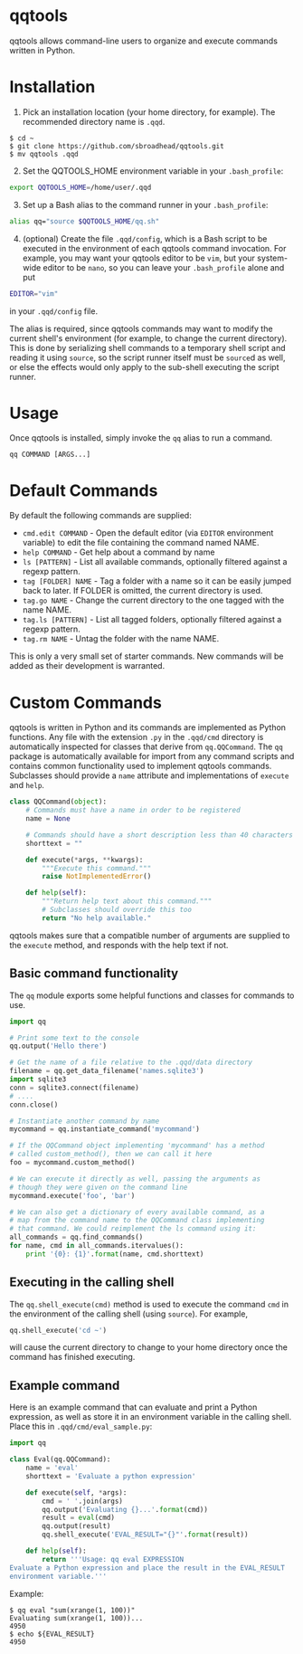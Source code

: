 # qqtools

qqtools allows command-line users to organize and execute
commands written in Python.

# Installation
1. Pick an installation location (your home directory, for example). The recommended directory name is `.qqd`.

 ```console
 $ cd ~
 $ git clone https://github.com/sbroadhead/qqtools.git
 $ mv qqtools .qqd
 ```

2. Set the QQTOOLS_HOME environment variable in your `.bash_profile`:
 ```bash
 export QQTOOLS_HOME=/home/user/.qqd
 ```

3. Set up a Bash alias to the command runner in your `.bash_profile`:
 ```bash
 alias qq="source $QQTOOLS_HOME/qq.sh"
 ```

4. (optional) Create the file `.qqd/config`, which is a Bash script to be executed in the environment
 of each qqtools command invocation. For example, you may want your qqtools editor to be `vim`, but
 your system-wide editor to be `nano`, so you can leave your `.bash_profile` alone and put
 ```bash
 EDITOR="vim"
 ```
 in your `.qqd/config` file.

The alias is required, since qqtools commands may want to modify the current shell's environment (for example, to change the current directory). This is done by serializing shell commands to a temporary shell script and reading it using `source`, so the script runner itself must be `source`d as well, or else the effects would only apply to the sub-shell executing the script runner.

# Usage
Once qqtools is installed, simply invoke the `qq` alias to run a command.

```
qq COMMAND [ARGS...]
```

# Default Commands
By default the following commands are supplied:

 * `cmd.edit COMMAND` - Open the default editor (via `EDITOR` environment variable) to edit the file containing the command named NAME.
 * `help COMMAND` - Get help about a command by name
 * `ls [PATTERN]` - List all available commands, optionally filtered against a regexp pattern.
 * `tag [FOLDER] NAME` - Tag a folder with a name so it can be easily jumped back to later. If FOLDER is omitted, the current directory is used.
 * `tag.go NAME` - Change the current directory to the one tagged with the name NAME.
 * `tag.ls [PATTERN]` - List all tagged folders, optionally filtered against a regexp pattern.
 * `tag.rm NAME` - Untag the folder with the name NAME.

This is only a very small set of starter commands. New commands will be added as their development is warranted.

# Custom Commands
qqtools is written in Python and its commands are implemented as Python functions. Any file with the extension `.py` in the `.qqd/cmd` directory is automatically inspected for classes that derive from `qq.QQCommand`. The `qq` package is automatically available for import from any command scripts and contains common functionality used to implement qqtools commands. Subclasses should provide a `name` attribute and implementations of `execute` and `help`.

```python
class QQCommand(object):
    # Commands must have a name in order to be registered
    name = None

    # Commands should have a short description less than 40 characters long
    shorttext = ""

    def execute(*args, **kwargs):
        """Execute this command."""
        raise NotImplementedError()

    def help(self):
        """Return help text about this command."""
        # Subclasses should override this too
        return "No help available."
```

qqtools makes sure that a compatible number of arguments are supplied to the `execute` method, and responds with the help text if not.

## Basic command functionality
The `qq` module exports some helpful functions and classes for commands to use.

```python
import qq

# Print some text to the console
qq.output('Hello there')

# Get the name of a file relative to the .qqd/data directory
filename = qq.get_data_filename('names.sqlite3')
import sqlite3
conn = sqlite3.connect(filename)
# ....
conn.close()

# Instantiate another command by name
mycommand = qq.instantiate_command('mycommand')

# If the QQCommand object implementing 'mycommand' has a method
# called custom_method(), then we can call it here
foo = mycommand.custom_method()

# We can execute it directly as well, passing the arguments as
# though they were given on the command line
mycommand.execute('foo', 'bar')

# We can also get a dictionary of every available command, as a
# map from the command name to the QQCommand class implementing
# that command. We could reimplement the ls command using it:
all_commands = qq.find_commands()
for name, cmd in all_commands.itervalues():
    print '{0}: {1}'.format(name, cmd.shorttext)
```

## Executing in the calling shell
The `qq.shell_execute(cmd)` method is used to execute the command `cmd` in the environment of the calling shell (using `source`). For example,

```python
qq.shell_execute('cd ~')
```

will cause the current directory to change to your home directory once the command has finished executing.

## Example command
Here is an example command that can evaluate and print a Python expression, as well as store it in an environment variable in the calling shell. Place this in `.qqd/cmd/eval_sample.py`:

```python
import qq

class Eval(qq.QQCommand):
    name = 'eval'
    shorttext = 'Evaluate a python expression'

    def execute(self, *args):
        cmd = ' '.join(args)
        qq.output('Evaluating {}...'.format(cmd))
        result = eval(cmd)
        qq.output(result)
        qq.shell_execute('EVAL_RESULT="{}"'.format(result))

    def help(self):
        return '''Usage: qq eval EXPRESSION
Evaluate a Python expression and place the result in the EVAL_RESULT
environment variable.'''
```

Example:

```console
$ qq eval "sum(xrange(1, 100))"
Evaluating sum(xrange(1, 100))...
4950
$ echo ${EVAL_RESULT}
4950
```
